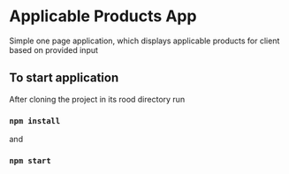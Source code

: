 # Applicable Products App
Simple one page application, which displays applicable products for client based on provided input

## To start application

After cloning the project in its rood directory run

### `npm install`

and 

### `npm start`
